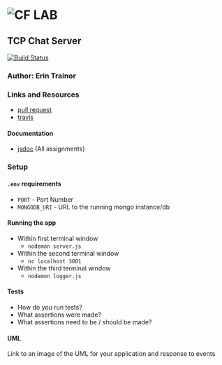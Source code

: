 ![CF](http://i.imgur.com/7v5ASc8.png) LAB
=================================================

## TCP Chat Server
[![Build Status](https://www.travis-ci.com/401-advanced-javascript-401d29/lab-17.svg?branch=master)](https://www.travis-ci.com/401-advanced-javascript-401d29/lab-17)
### Author: Erin Trainor

### Links and Resources
* [pull request](https://github.com/401-advanced-javascript-401d29/lab-17/pull/1)
* [travis](https://www.travis-ci.com/401-advanced-javascript-401d29/lab-17)

#### Documentation
* [jsdoc](http://xyz.com) (All assignments)

### Setup
#### `.env` requirements
* `PORT` - Port Number
* `MONGODB_URI` - URL to the running mongo instance/db

#### Running the app
* Within first terminal window
  * `nodemon server.js`
* Within the second terminal window
  * `nc localhost 3001`
* Within the third terminal window
  * `nodemon logger.js`
  
#### Tests
* How do you run tests?
* What assertions were made?
* What assertions need to be / should be made?

#### UML
Link to an image of the UML for your application and response to events
